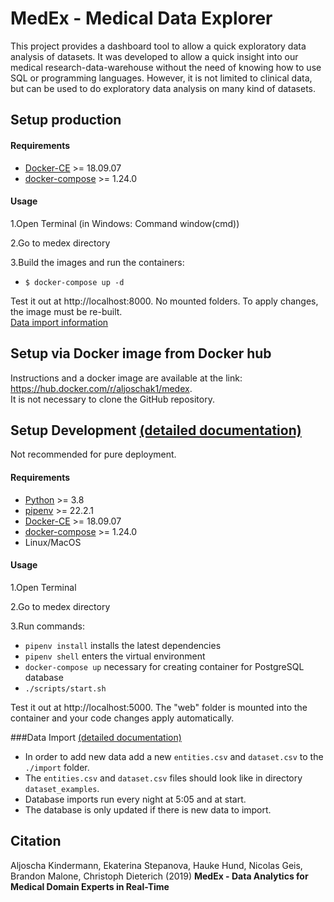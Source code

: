# MedEx - Medical Data Explorer
This project provides a dashboard tool to allow a quick exploratory data analysis of datasets.
It was developed to allow a quick insight into our medical research-data-warehouse without the need of knowing how to use SQL or programming languages. 
However, it is not limited to clinical data, but can be used to do exploratory data analysis on many kind of datasets. 

## Setup production ###

#### Requirements ####
* [Docker-CE](https://docs.docker.com/install/) >= 18.09.07
* [docker-compose](https://docs.docker.com/compose/overview/) >= 1.24.0

#### Usage ####
1.Open Terminal (in Windows: Command window(cmd))

2.Go to medex directory

3.Build the images and run the containers:
* `$ docker-compose up -d`

Test it out at http://localhost:8000. No mounted folders. To apply changes, the image must be re-built. <br>
[Data import information](#Data-import)

## Setup via Docker image from Docker hub ##
Instructions and a docker image are available at the link: https://hub.docker.com/r/aljoschak1/medex. <br>
It is not necessary to clone the GitHub repository.

## Setup Development [(detailed documentation)](https://github.com/dieterich-lab/medex/tree/master/documentation) ## 
Not recommended for pure deployment.

#### Requirements ####
* [Python](https://www.python.org/) >= 3.8
* [pipenv](https://docs.pipenv.org/en/latest/) >= 22.2.1
* [Docker-CE](https://docs.docker.com/install/) >= 18.09.07
* [docker-compose](https://docs.docker.com/compose/overview/) >= 1.24.0
* Linux/MacOS

#### Usage ####
1.Open Terminal 

2.Go to medex directory

3.Run commands:
* `pipenv install` installs the latest dependencies
* `pipenv shell` enters the virtual environment
* `docker-compose up` necessary for creating container for PostgreSQL database
* `./scripts/start.sh`

Test it out at http://localhost:5000. The "web" folder is mounted into the container and your code changes apply automatically.

###Data Import [(detailed documentation)](https://github.com/dieterich-lab/medex/tree/master/dataset_examples/Data_import.md)
* In order to add new data add a new `entities.csv` and `dataset.csv` to the `./import` folder.
* The `entities.csv` and `dataset.csv` files should look like in directory `dataset_examples`.
* Database imports run every night at 5:05 and at start.
* The database is only updated if there is new data to import.

## Citation ##

Aljoscha Kindermann, Ekaterina Stepanova, Hauke Hund, Nicolas Geis, Brandon Malone, Christoph Dieterich (2019) 
**MedEx - Data Analytics for Medical Domain Experts in Real-Time**